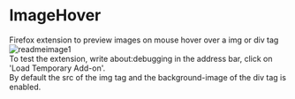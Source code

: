 # ImageHover
Firefox extension to preview images on mouse hover over a img or div tag <br/>
![readmeimage1](https://user-images.githubusercontent.com/32685864/43838763-2ec228ca-9b14-11e8-9d2f-778aff86ea11.jpg)
<br/>
To test the extension, write about:debugging in the address bar, click on 'Load Temporary Add-on'.<br/>
By default the src of the img tag and the background-image of the div tag is enabled.
